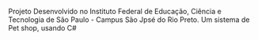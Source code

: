 Projeto Desenvolvido no Instituto Federal de Educação, Ciência e Tecnologia de São Paulo - Campus São Jpsé do Rio Preto.
Um sistema de Pet shop, usando C#
